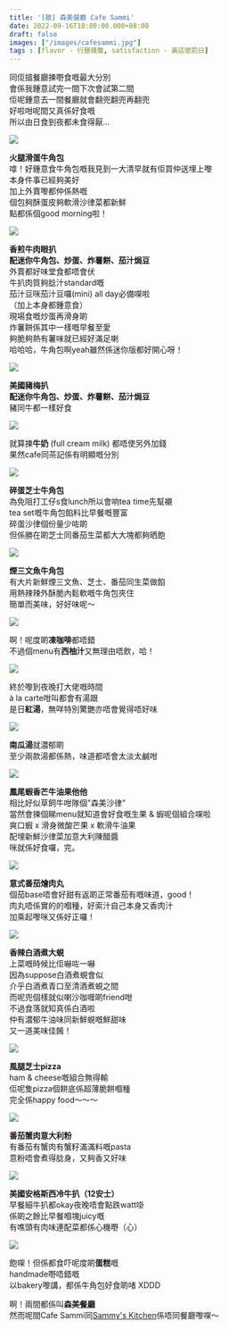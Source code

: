 ```yaml
---
title: '[歐] 森美餐廳 Cafe Sammi'
date: 2022-09-16T10:00:00.000+08:00
draft: false
images: ["/images/cafesammi.jpg"]
tags : [flavor - 行膳積腹, satisfaction - 黃店懲罰日]
---
```


同佢搵餐廳揀嘢食嘅最大分別  
會係我鍾意試完一間下次會試第二間  
佢呢鍾意去一間餐廳就會翻兜翻兜再翻兜  
好啦咁呢間又真係好食嘅  
所以由日食到夜都未食得厭...  

![](/images/cafesammi1.jpg)

**火腿滑蛋牛角包**  
嗱！好鍾意食牛角包嘅我見到一大清早就有佢買仲送埋上嚟  
本身件事已經夠美好  
加上外賣嚟都仲係熱嘅  
個包夠酥蛋皮夠軟滑沙律菜都新鮮  
點都係個good morning啦！  

![](/images/cafesammi2.jpg)

**香煎牛肉眼扒**  
**配迷你牛角包、炒蛋、炸薯餅、茄汁焗豆**  
外賣都好味堂食都唔會伏  
牛扒肉質夠腍汁standard嘅  
茄汁豆咪茄汁豆囉(mini) all day必備㗎啦  
（加上本身都鍾意食）  
現場食嘅炒蛋再滑身啲  
炸薯餅係其中一樣嘅早餐至愛  
夠脆夠熱有薯味就已經好滿足喇  
哈哈哈，牛角包啊yeah雖然係迷你版都好開心呀！  

![](/images/cafesammi3.jpg)

**美國豬梅扒**  
**配迷你牛角包、炒蛋、炸薯餅、茄汁焗豆**  
豬同牛都一樣好食  

![](/images/cafesammi4.jpg)

就算揀**牛奶** (full cream milk) 都唔使另外加錢  
果然cafe同茶記係有明顯嘅分別  

![](/images/cafesammi5.jpg)

**碎蛋芝士牛角包**  
為免阻打工仔s食lunch所以會响tea time先幫襯  
tea set嘅牛角包餡料比早餐嘅豐富  
碎蛋沙律個份量少咗啲  
但係勝在啲芝士同番茄生菜都大大塊都夠晒飽  

![](/images/cafesammi6.jpg)

**煙三文魚牛角包**  
有大片新鮮煙三文魚、芝士、番茄同生菜做餡  
用熱辣辣外酥脆內鬆軟嘅牛角包夾住  
簡單而美味，好好味呢～  

![](/images/cafesammi7.jpg)

啊！呢度啲**凍咖啡**都唔錯  
不過個menu有**西柚汁**又無理由唔飲，哈！  

![](/images/cafesammi8.jpg)

終於嚟到夜晚打大佬嘅時間  
à la carte咁叫都會有湯跟  
是日**紅湯**，無咩特別驚艷亦唔會覺得唔好味  

![](/images/cafesammi9.jpg)

**南瓜湯**就濃郁啲  
至少兩款湯都係熱，味道都唔會太淡太鹹咁  

![](/images/cafesammi10.jpg)

**鳳尾蝦香芒牛油果他他**  
相比好似草飼牛咁隊個"森美沙律"  
當然會揀個睇menu就知道會好食嘅生果 & 蝦呢個組合㗎啦  
爽口蝦 x 滑身微酸芒果 x 軟滑牛油果  
配埋新鮮沙律菜加意大利陳醋醬  
咪就係好食囉，完。

![](/images/cafesammi11.jpg)

**意式番茄燴肉丸**  
個茄base唔會好甜有返啲正常番茄有嘅味道，good！  
肉丸唔係實的的嗰種，好索汁自己本身又香肉汁  
加乘起嚟咪又係好正囉！  

![](/images/cafesammi12.jpg)

**香辣白酒煮大蜆**  
上菜嘅時候比佢嚇咗一嚇  
因為suppose白酒煮蜆會似  
介乎白酒煮青口至清酒煮蜆之間  
而呢兜個樣就似喇沙咖喱啲friend咁  
不過食落就知真係白酒啦  
仲有濃郁牛油味同新鮮蜆嘅鮮甜味  
又一道美味佳餚！  

![](/images/cafesammi13.jpg)

**風腿芝士pizza**  
ham & cheese嘅組合無得輸  
佢呢隻pizza個餅底係超薄脆餅嗰種  
完全係happy food～～～  

![](/images/cafesammi.jpg)

**番茄蟹肉意大利粉**  
有番茄有蟹肉有蟹籽滿滿料嘅pasta  
意粉唔會煮得腍身，又夠香又好味  

![](/images/cafesammi14.jpg)

**美國安格斯西冷牛扒（12安士）**  
早餐細牛扒都okay夜晚唔會點跌watt啩  
係啲之餘比早餐嗰塊juicy嘅  
有噍頭有肉味連配菜都係心機嘢（心）  

![](/images/cafesammi15.jpg)

飽㗎！但係都食吓呢度啲**蛋糕**嘅  
handmade嘢唔錯嘅  
以bakery嚟講，都係牛角包好食啲啫 XDDD  
  
啊！兩間都係叫**森美餐廳**  
然而呢間Cafe Sammi同[Sammy's Kitchen](https://hidie.net/sammyskitchen/)係唔同餐廳嚟㗎～  
  
